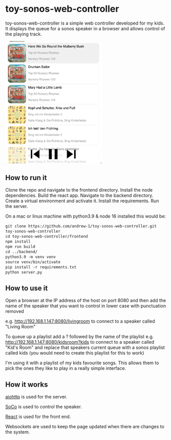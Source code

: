 # toy-sonos-web-controller

toy-sonos-web-controller is a simple web controller developed for my kids. It displays the queue for a sonos speaker in a browser and allows control of the playing track.

<img src="readme_image.png" alt="playlist" width="300"/>

## How to run it

Clone the repo and navigate to the frontend directory.
Install the node dependencies.
Build the react app.
Navigate to the backend directory.
Create a virtual environment and activate it.
Install the requirements.
Run the server.

On a mac or linux machine with python3.9 & node 16 installed this would be:
```
git clone https://github.com/andrew-1/toy-sonos-web-controller.git toy-sonos-web-controller
cd toy-sonos-web-controller/frontend
npm install
npm run build
cd ../backend/
python3.9 -m venv venv
source venv/bin/activate
pip install -r requirements.txt
python server.py
```

## How to use it

Open a browser at the IP address of the host on port 8080 and then add the name of the speaker that you want to control in lower case with punctuation removed

e.g. http://192.168.1.147:8080/livingroom to connect to a speaker called "Living Room"

To queue up a playlist add a ? followed by the name of the playlist e.g. http://192.168.1.147:8080/kidsroom?kids to connect to a speaker called "Kid's Room" and replace that speakers current queue with a sonos playlist called kids (you would need to create this playlist for this to work)

I'm using it with a playlist of my kids favourite songs. This allows them to pick the ones they like to play in a really simple interface.

## How it works
[aiohttp](https://docs.aiohttp.org/) is used for the server.

[SoCo](http://docs.python-soco.com/) is used to control the speaker.

[React](https://create-react-app.dev/) is used for the front end.

Websockets are used to keep the page updated when there are changes to the system.
